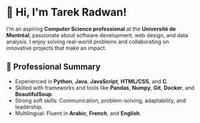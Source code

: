 
# 👋 Hi, I'm Tarek Radwan!

I'm an aspiring **Computer Science professional** at the **Université de Montréal**, passionate about software development, web design, and data analysis. I enjoy solving real-world problems and collaborating on innovative projects that make an impact.

## 🌟 Professional Summary
- Experienced in **Python**, **Java**, **JavaScript**, **HTML/CSS**, and **C**.
- Skilled with frameworks and tools like **Pandas**, **Numpy**, **Git**, **Docker**, and **BeautifulSoup**.
- Strong soft skills: Communication, problem-solving, adaptability, and leadership.
- Multilingual: Fluent in **Arabic**, **French**, and **English**.



